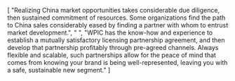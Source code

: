 [
    "Realizing China market opportunities takes considerable due diligence, then sustained commitment of resources. Some organizations find the path to China sales considerably eased by finding a partner with whom to entrust market development.",
    " ",
    "WPIC has the know-how and experience to establish a mutually satisfactory licensing partnership agreement, and then develop that partnership profitably through pre-agreed channels. Always flexible and scalable, such partnerships allow for the peace of mind that comes from knowing your brand is being well-represented, leaving you with a safe, sustainable new segment."
]